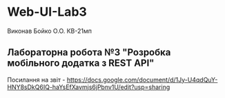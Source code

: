 # Web-UI-Lab3
Виконав Бойко О.О. КВ-21мп
## Лабораторна робота №3 "Розробка мобільного додатка з REST API"
Посилання на звіт - https://docs.google.com/document/d/1Jy-U4qdQuY-HNY8sDkQ6IQ-haYsEfXavmjs6jPbnv1U/edit?usp=sharing
